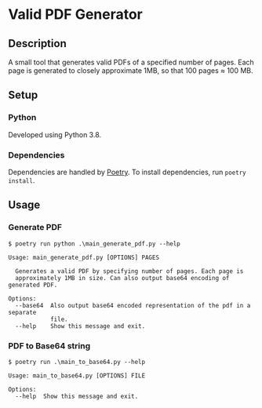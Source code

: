 # Valid PDF Generator

## Description

A small tool that generates valid PDFs of a specified number of pages. Each page is generated to closely approximate 1MB, so that 100 pages ≈ 100 MB.

## Setup

### Python
Developed using Python 3.8.

### Dependencies
Dependencies are handled by [Poetry](https://python-poetry.org/docs/). To install dependencies, run `poetry install`.
## Usage

### Generate PDF

```commandline
$ poetry run python .\main_generate_pdf.py --help

Usage: main_generate_pdf.py [OPTIONS] PAGES

  Generates a valid PDF by specifying number of pages. Each page is
  approximately 1MB in size. Can also output base64 encoding of generated PDF.

Options:
  --base64  Also output base64 encoded representation of the pdf in a separate
            file.
  --help    Show this message and exit.
```

### PDF to Base64 string

```commandline
$ poetry run .\main_to_base64.py --help

Usage: main_to_base64.py [OPTIONS] FILE

Options:
  --help  Show this message and exit.
```
